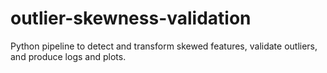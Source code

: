# outlier-skewness-validation
Python pipeline to detect and transform skewed features, validate outliers, and produce logs and plots.

